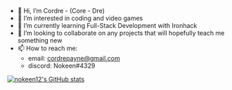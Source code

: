 - 👋 Hi, I’m Cordre - (Core - Dre)
- 👀 I’m interested in coding and video games
- 🌱 I’m currently learning Full-Stack Development with Ironhack
- 💞️ I’m looking to collaborate on any projects that will hopefully teach me something new
- 📫 How to reach me:
  * email: cordrepayne@gmail.com
  * discord: Nokeen#4329

[![nokeen12's GitHub stats](https://github-readme-stats.vercel.app/api?username=nokeen12)](https://github.com/nokeen12/github-readme-stats)

<!---
nokeen12/nokeen12 is a ✨ special ✨ repository because its `README.md` (this file) appears on your GitHub profile.
You can click the Preview link to take a look at your changes.
--->
